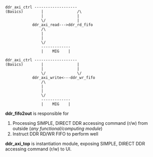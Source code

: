 
    ddr_axi_ctrl -------------------
    (Basics)        |               /\
                    |               |
                    \/              |
                ddr_axi_read--->ddr_rd_fifo        
                    /\              
                    |                 
                    |       
                    \/      
                    -------------
                    |    MIG    |

    ddr_axi_ctrl -------------------
    (Basics)        |               |
                    |               |
                    \/              \/
                ddr_axi_write<---ddr_wr_fifo        
                    /\              
                    |                 
                    |       
                    \/      
                    -------------
                    |    MIG    |


**ddr_fifo2out** is responsible for 
1. Processing SIMPLE, DIRECT DDR accessing command (r/w) from outside (*any functional/computing module*)
2. Instruct DDR RD/WR FIFO to perform well

**ddr_axi_top** is instantiation module, exposing SIMPLE, DIRECT DDR accessing command (r/w) to UI.